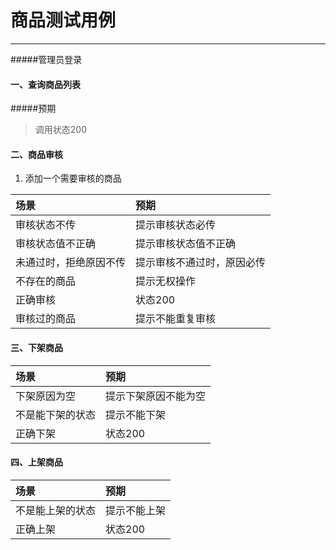 # 商品测试用例

---
#####管理员登录
#### 一、查询商品列表
#####预期
> 调用状态200

#### 二、商品审核
1. 添加一个需要审核的商品

| 场景| 预期| 
| :--- | :--- | 
| 审核状态不传| 提示审核状态必传 | 
| 审核状态值不正确| 提示审核状态值不正确|
| 未通过时，拒绝原因不传| 提示审核不通过时，原因必传|
| 不存在的商品| 提示无权操作|
| 正确审核| 状态200|
| 审核过的商品| 提示不能重复审核|


#### 三、下架商品
| 场景| 预期| 
| :--- | :--- | 
| 下架原因为空| 提示下架原因不能为空 | 
| 不是能下架的状态| 提示不能下架 | 
| 正确下架| 状态200 | 

#### 四、上架商品
| 场景| 预期| 
| :--- | :--- | 
| 不是能上架的状态| 提示不能上架 | 
| 正确上架| 状态200 | 

















 
